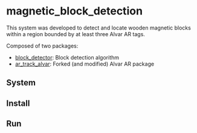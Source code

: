 # magnetic_block_detection
This system was developed to detect and locate wooden magnetic blocks within a
region bounded by at least three Alvar AR tags.

Composed of two packages:
- [block_detector](./block_detector/README.md): Block detection algorithm
- [ar_track_alvar](./ar_track_alvar/README.md): Forked (and modified) Alvar AR package

## System


## Install

## Run

